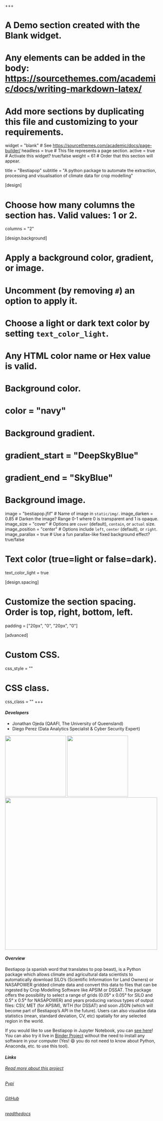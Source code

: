 +++
# A Demo section created with the Blank widget.
# Any elements can be added in the body: https://sourcethemes.com/academic/docs/writing-markdown-latex/
# Add more sections by duplicating this file and customizing to your requirements.

widget = "blank"  # See https://sourcethemes.com/academic/docs/page-builder/
headless = true  # This file represents a page section.
active = true  # Activate this widget? true/false
weight = 61  # Order that this section will appear.

title = "Bestiapop"
subtitle = "A python package to automate the extraction, processing and visualisation of climate data for crop modelling"

[design]
  # Choose how many columns the section has. Valid values: 1 or 2.
  columns = "2"

[design.background]
  # Apply a background color, gradient, or image.
  #   Uncomment (by removing `#`) an option to apply it.
  #   Choose a light or dark text color by setting `text_color_light`.
  #   Any HTML color name or Hex value is valid.

  # Background color.
  # color = "navy"
  
  # Background gradient.
  # gradient_start = "DeepSkyBlue"
  # gradient_end = "SkyBlue"
  
  # Background image.
  image = "bestiapop.jfif"  # Name of image in `static/img/`.
  image_darken = 0.85  # Darken the image? Range 0-1 where 0 is transparent and 1 is opaque.
  image_size = "cover"  #  Options are `cover` (default), `contain`, or `actual` size.
  image_position = "center"  # Options include `left`, `center` (default), or `right`.
  image_parallax = true  # Use a fun parallax-like fixed background effect? true/false

  # Text color (true=light or false=dark).
  text_color_light = true

[design.spacing]
  # Customize the section spacing. Order is top, right, bottom, left.
  padding = ["20px", "0", "20px", "0"]

[advanced]
 # Custom CSS. 
 css_style = ""
 
 # CSS class.
 css_class = ""
+++

#### _Developers_
- Jonathan Ojeda (QAAFI, The University of Queensland)
- Diego Perez (Data Analytics Specialist & Cyber Security Expert)

<img src="https://img.shields.io/pypi/pyversions/bestiapop?style=flat-square" width="200" />

<img src="https://static.pepy.tech/badge/bestiapop" width="200" />

<img src="https://img.shields.io/pypi/dm/bestiapop?style=flat-square" width="500"/>

#### _Overview_
Bestiapop (a spanish word that translates to pop beast), is a Python package which allows climate and agricultural data scientists 
to automatically download SILO’s (Scientific Information for Land Owners) or NASAPOWER gridded climate data and convert this data to 
files that can be ingested by Crop Modelling Software like APSIM or DSSAT. The package offers the possibility to select a range of grids 
(0.05° x 0.05° for SILO and 0.5° x 0.5° for NASAPOWER) and years producing various types of output 
files: CSV, MET (for APSIM), WTH (for DSSAT) and soon JSON (which will 
become part of Bestiapop’s API in the future). Users can also visualise data statistics (mean, standard deviation, CV, etc) spatially 
for any selected region in the world.

If you would like to use Bestiapop in Jupyter Notebook, you can [see here](https://github.com/JJguri/bestiapop/blob/master/sample-data/ExampleMapsTasmania.ipynb)!
You can also try it live in [Binder Project](https://mybinder.org/v2/gh/JJguri/bestiapop/HEAD?filepath=sample-data%2FExampleMapsTasmania.ipynb) without the need
to install any software in your computer (Yes! :smile: you do not need to know about Python, Anaconda, etc. to use this tool).

#### _Links_

###### [Read more about this project](/modelling/project-6)
###### [Pypi](https://pypi.org/project/bestiapop/)
###### [GitHub](https://github.com/JJguri/bestiapop)
###### [readthedocs](https://bestiapop.readthedocs.io/en/latest/?badge=latest&flat-square)

